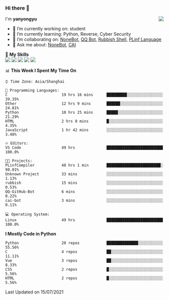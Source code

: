 ### Hi there 👋

<a href="#">
  <img align="right" src="https://github-readme-stats.vercel.app/api?username=yanyongyu&count_private=true&show_icons=true&bg_color=15,f2f7fd,E0EAFC" />
</a>

I'm **yanyongyu**

- 🔭 I’m currently working on: student
- 🌱 I’m currently learning: Python, Reverse, Cyber Security
- 👯 I’m collaborating on: [NoneBot](https://github.com/nonebot), [QQ Bot](https://github.com/Mrs4s/go-cqhttp), [Rubbish Shell](https://github.com/yanyongyu/rubbish), [PLinf Language](https://github.com/yanyongyu/PLinf)
- 💬 Ask me about: [NoneBot](https://github.com/nonebot), [CAI](https://github.com/cscs181/CAI)

🌟 **My Skills**  
![](https://img.shields.io/badge/-Python-3e74a2?style=flat-square&logo=Python&logoColor=fff)
![](https://img.shields.io/badge/-Vue-4fc08d?style=flat-square&logo=Vue.js&logoColor=fff)
![](https://img.shields.io/badge/-Node.js-339933?style=flat-square&logo=Node.js&logoColor=fff)
![](https://img.shields.io/badge/-Docker-2496ED?style=flat-square&logo=Docker&logoColor=fff)
![](https://img.shields.io/badge/-Linux-000000?style=flat-square&logo=Linux&logoColor=fff)

<!--START_SECTION:waka-->
📊 **This Week I Spent My Time On** 

```text
⌚︎ Time Zone: Asia/Shanghai

💬 Programming Languages: 
C                        19 hrs 16 mins      █████████░░░░░░░░░░░░░░░░   39.35% 
Other                    12 hrs 9 mins       ██████░░░░░░░░░░░░░░░░░░░   24.81% 
Python                   10 hrs 25 mins      █████░░░░░░░░░░░░░░░░░░░░   21.29% 
HTML                     2 hrs 8 mins        █░░░░░░░░░░░░░░░░░░░░░░░░   4.35% 
JavaScript               1 hr 42 mins        ░░░░░░░░░░░░░░░░░░░░░░░░░   3.48%

🔥 Editors: 
VS Code                  49 hrs              █████████████████████████   100.0%

🐱‍💻 Projects: 
PLinfCompiler            48 hrs 1 min        ████████████████████████░   98.01% 
Unknown Project          33 mins             ░░░░░░░░░░░░░░░░░░░░░░░░░   1.13% 
rubbish                  15 mins             ░░░░░░░░░░░░░░░░░░░░░░░░░   0.53% 
QQ-GitHub-Bot            6 mins              ░░░░░░░░░░░░░░░░░░░░░░░░░   0.22% 
cai-bot                  3 mins              ░░░░░░░░░░░░░░░░░░░░░░░░░   0.11%

💻 Operating System: 
Linux                    49 hrs              █████████████████████████   100.0%

```

**I Mostly Code in Python** 

```text
Python                   20 repos            ██████████████░░░░░░░░░░░   55.56% 
C                        4 repos             ██░░░░░░░░░░░░░░░░░░░░░░░   11.11% 
Vue                      3 repos             ██░░░░░░░░░░░░░░░░░░░░░░░   8.33% 
CSS                      2 repos             █░░░░░░░░░░░░░░░░░░░░░░░░   5.56% 
HTML                     2 repos             █░░░░░░░░░░░░░░░░░░░░░░░░   5.56%

```



 Last Updated on 15/07/2021
<!--END_SECTION:waka-->
